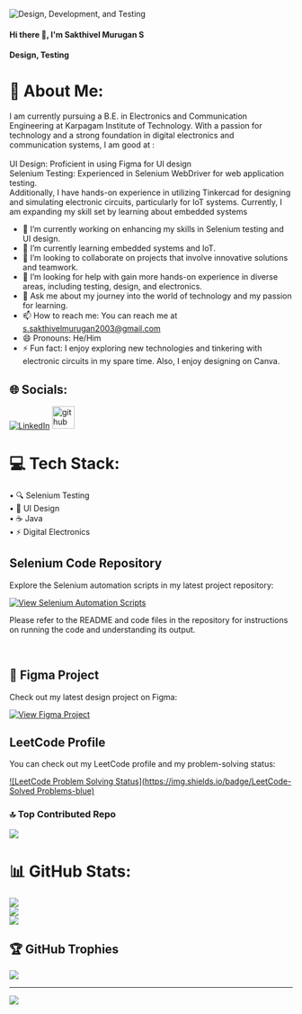 ![Design, Development, and Testing](https://media.licdn.com/dms/image/D5616AQHtahn--bxEVQ/profile-displaybackgroundimage-shrink_350_1400/0/1709830385841?e=1715212800&v=beta&t=5sVXC0dPkvrIujQOvBlO2Bwq8dZ-G3iNhEASD4t0y1s)

#### Hi there 👋, I'm Sakthivel Murugan S
#### Design, Testing
# 💫 About Me:
I am currently pursuing a B.E. in Electronics and Communication Engineering at Karpagam Institute of Technology. With a passion for technology and a strong foundation in digital electronics and communication systems, I am good at :<br><br>UI Design: Proficient in using Figma for UI design <br>Selenium Testing: Experienced in Selenium WebDriver for web application testing.<br>Additionally, I have hands-on experience in utilizing Tinkercad for designing and simulating electronic circuits, particularly for IoT systems. Currently, I am expanding my skill set by learning about embedded systems


- 🔭 I’m currently working on enhancing my skills in Selenium testing and UI design. 
- 🌱 I’m currently learning embedded systems and IoT.
- 👯 I’m looking to collaborate on projects that involve innovative solutions and teamwork. 
- 🤔 I’m looking for help with  gain more hands-on experience in diverse areas, including testing, design, and electronics. 
- 💬 Ask me about  my journey into the world of technology and my passion for learning. 
- 📫 How to reach me: You can reach me at s.sakthivelmurugan2003@gmail.com 
- 😄 Pronouns:  He/Him 
- ⚡ Fun fact: I enjoy exploring new technologies and tinkering with electronic circuits in my spare time. Also, I enjoy designing on Canva. 

## 🌐 Socials:
[![LinkedIn](https://img.shields.io/badge/LinkedIn-%230077B5.svg?logo=linkedin&logoColor=white)](https://linkedin.com/in/https://www.linkedin.com/in/s-sakthivel-murugan-7515a1269/) 
[<img src='https://cdn.jsdelivr.net/npm/simple-icons@3.0.1/icons/github.svg' alt='github' height='40'>](https://github.com/SSAKTHIVELMURUGAN)   


# 💻 Tech Stack:

• 🔍 Selenium Testing <br>
• 🎨 UI Design <br>
• ☕ Java <br>
• ⚡ Digital Electronics <br>

## Selenium Code Repository

Explore the Selenium automation scripts in my latest project repository:

[![View Selenium Automation Scripts](https://img.shields.io/badge/View%20Selenium%20Automation%20Scripts-blue)](https://github.com/SSAKTHIVELMURUGAN/Practice-Page-Web-Automation.git)

Please refer to the README and code files in the repository for instructions on running the code and understanding its output.

<br>

## 🎨 Figma Project

Check out my latest design project on Figma:

[![View Figma Project](https://img.shields.io/badge/View%20on%20Figma-prototype-blue)](https://www.figma.com/proto/wYOvq8mOcAKVNMmd1su7SL/Blogs?node-id=3-179&t=r6BMTjgfUJgJGlWV-1&starting-point-node-id=13%3A4&mode=design)

## LeetCode Profile

You can check out my LeetCode profile and my problem-solving status:

[![LeetCode Problem Solving Status](https://img.shields.io/badge/LeetCode-Solved Problems-blue)](https://leetcode.com/21ecb23/)



### 🔝 Top Contributed Repo
![](https://github-contributor-stats.vercel.app/api?username=SSAKTHIVELMURUGAN&limit=5&theme=dark&combine_all_yearly_contributions=true)

# 📊 GitHub Stats:
![](https://github-readme-stats.vercel.app/api?username=SSAKTHIVELMURUGAN&theme=default&hide_border=false&include_all_commits=true&count_private=false)<br/>
![](https://github-readme-streak-stats.herokuapp.com/?user=SSAKTHIVELMURUGAN&theme=default&hide_border=false)<br/>
![](https://github-readme-stats.vercel.app/api/top-langs/?username=SSAKTHIVELMURUGAN&theme=default&hide_border=false&include_all_commits=true&count_private=false&layout=compact)


## 🏆 GitHub Trophies
![](https://github-profile-trophy.vercel.app/?username=SSAKTHIVELMURUGAN&theme=radical&no-frame=false&no-bg=true&margin-w=4)


---
[![](https://visitcount.itsvg.in/api?id=SSAKTHIVELMURUGAN&icon=0&color=0)](https://visitcount.itsvg.in)


